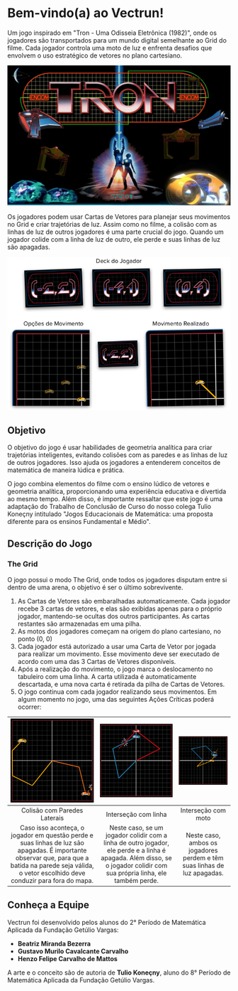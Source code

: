 ﻿# Bem-vindo(a) ao Vectrun!

Um jogo inspirado em "Tron - Uma Odisseia Eletrônica (1982)", onde os jogadores são transportados para um mundo digital semelhante ao Grid do filme. Cada jogador controla uma moto de luz e enfrenta desafios que envolvem o uso estratégico de vetores no plano cartesiano.

![Filme Tron](./assets/manual/img/TRON.jpg)

Os jogadores podem usar Cartas de Vetores para planejar seus movimentos no Grid e criar trajetórias de luz. Assim como no filme, a colisão com as linhas de luz de outros jogadores é uma parte crucial do jogo. Quando um jogador colide com a linha de luz de outro, ele perde e suas linhas de luz são apagadas.

<p align="center">
  <img src="./assets/manual/img/regras.png" alt="Regras">
</p>



## Objetivo
O objetivo do jogo é usar habilidades de geometria analítica para criar trajetórias inteligentes, evitando colisões com as paredes e as linhas de luz de outros jogadores. Isso ajuda os jogadores a entenderem conceitos de matemática de maneira lúdica e prática.

O jogo combina elementos do filme com o ensino lúdico de vetores e geometria analítica, proporcionando uma experiência educativa e divertida ao mesmo tempo. Além disso, é importante ressaltar que este jogo é uma adaptação do Trabalho de Conclusão de Curso do nosso colega Tulio Koneçny intitulado "Jogos Educacionais de Matemática: uma proposta diferente para os ensinos Fundamental e Médio".

## Descrição do Jogo

### The Grid

O jogo possui o modo The Grid, onde todos os jogadores disputam entre si dentro de uma arena, o objetivo é ser o último sobrevivente.

1. As Cartas de Vetores são embaralhadas automaticamente. Cada jogador recebe 3 cartas de vetores, e elas são exibidas apenas para o próprio jogador, mantendo-se ocultas dos outros participantes. As cartas restantes são armazenadas em uma pilha.
2. As motos dos jogadores começam na origem do plano cartesiano, no ponto (0, 0)
3. Cada jogador está autorizado a usar uma Carta de Vetor por jogada para realizar um movimento. Esse movimento deve ser executado de acordo com uma das 3 Cartas de Vetores disponíveis.
4. Após a realização do movimento, o jogo marca o deslocamento no tabuleiro com uma linha. A carta utilizada é automaticamente descartada, e uma nova carta é retirada da pilha de Cartas de Vetores.
5. O jogo continua com cada jogador realizando seus movimentos. Em algum momento no jogo, uma das seguintes Ações Críticas poderá ocorrer: 



![](./assets/manual/img/collision_with_side_walls.png) | ![](./assets/manual/img/intersection_with_the_line.png) | ![](./assets/manual/img/intersection_with_motorcycle.png)
:--------------------------------------: |:--------------------------------------: |:--------------------------------------:
Colisão com Paredes Laterais | Interseção com linha | Interseção com moto
Caso isso aconteça, o jogador em questão perde e suas linhas de luz são apagadas. É importante observar que, para que a batida na parede seja válida, o vetor escolhido deve conduzir para fora do mapa. | Neste caso, se um jogador colidir com a linha de outro jogador, ele perde e a linha é apagada. Além disso, se o jogador colidir com sua própria linha, ele também perde. | Neste caso, ambos os jogadores perdem e têm suas linhas de luz apagadas.

## Conheça a Equipe
Vectrun foi desenvolvido pelos alunos do 2° Período de Matemática Aplicada da Fundação Getúlio Vargas:

- **Beatriz Miranda Bezerra**
- **Gustavo Murilo Cavalcante Carvalho**
- **Henzo Felipe Carvalho de Mattos**

A arte e o conceito são de autoria de **Tulio Koneçny**, aluno do 8° Período de Matemática Aplicada da Fundação Getúlio Vargas.
